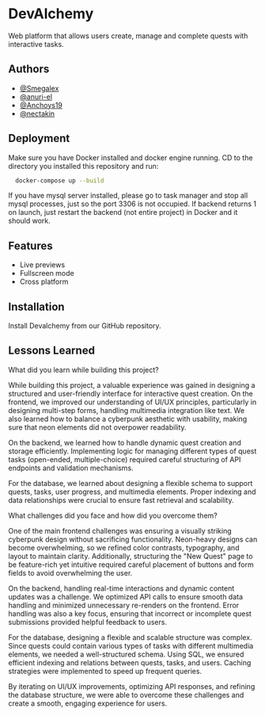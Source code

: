 # DevAlchemy

Web platform that allows users create, manage and complete quests with interactive tasks. 


## Authors

- [@Smegalex](https://github.com/Smegalex)
- [@anuri-el](https://github.com/anuri-el)
- [@Anchoys19](https://github.com/Anchoys19)
- [@nectakin](https://github.com/nectakin)



## Deployment
Make sure you have Docker installed and docker engine running. 
CD to the directory you installed this repository and run:

```bash
  docker-compose up --build
```

If you have mysql server installed, please go to task manager and stop all mysql processes, just so the port 3306 is not occupied. 
If backend returns 1 on launch, just restart the backend (not entire project) in Docker and it should work.
## Features

- Live previews
- Fullscreen mode
- Cross platform


## Installation

Install Devalchemy from our GitHub repository.
    
## Lessons Learned

What did you learn while building this project?

While building this project, a valuable experience was gained in designing a structured and user-friendly interface for interactive quest creation. On the frontend, we improved our understanding of UI/UX principles, particularly in designing multi-step forms, handling multimedia integration like text. We also learned how to balance a cyberpunk aesthetic with usability, making sure that neon elements did not overpower readability.

On the backend, we learned how to handle dynamic quest creation and storage efficiently. Implementing logic for managing different types of quest tasks (open-ended, multiple-choice) required careful structuring of API endpoints and validation mechanisms.

For the database, we learned about designing a flexible schema to support quests, tasks, user progress, and multimedia elements. Proper indexing and data relationships were crucial to ensure fast retrieval and scalability.

What challenges did you face and how did you overcome them?

One of the main frontend challenges was ensuring a visually striking cyberpunk design without sacrificing functionality. Neon-heavy designs can become overwhelming, so we refined color contrasts, typography, and layout to maintain clarity. Additionally, structuring the "New Quest" page to be feature-rich yet intuitive required careful placement of buttons and form fields to avoid overwhelming the user.

On the backend, handling real-time interactions and dynamic content updates was a challenge. We optimized API calls to ensure smooth data handling and minimized unnecessary re-renders on the frontend. Error handling was also a key focus, ensuring that incorrect or incomplete quest submissions provided helpful feedback to users.

For the database, designing a flexible and scalable structure was complex. Since quests could contain various types of tasks with different multimedia elements, we needed a well-structured schema. Using SQL, we ensured efficient indexing and relations between quests, tasks, and users. Caching strategies were implemented to speed up frequent queries.

By iterating on UI/UX improvements, optimizing API responses, and refining the database structure, we were able to overcome these challenges and create a smooth, engaging experience for users.

